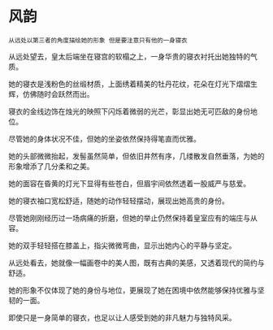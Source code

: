 # 风韵

    从远处以第三者的角度描绘她的形象 但是要注意只有他的一身寝衣 

从远处望去，皇太后端坐在寝宫的软榻之上，一身华贵的寝衣衬托出她独特的气质。

她的寝衣是浅粉色的丝缎材质，上面绣着精美的牡丹花纹，花朵在灯光下熠熠生辉，仿佛随时会跃然而出。

寝衣的金线边饰在烛光的映照下闪烁着微弱的光芒，彰显出她无可匹敌的身份地位。



尽管她的身体状况不佳，但她的坐姿依然保持得笔直而优雅。

她的头部微微抬起，发髻虽然简单，但依旧井然有序，几缕散发自然垂落，为她的形象增添了几分柔和之美。

她的面容在昏黄的灯光下显得有些苍白，但眉宇间依然透着一股威严与慈爱。



她的寝衣袖口宽松舒适，随她的动作轻轻摆动，展现出她高贵的身份。

尽管她刚刚经历过一场病痛的折磨，但她的举止仍然保持着皇室应有的端庄与从容。

她的双手轻轻搭在膝盖上，指尖微微弯曲，显示出她内心的平静与坚定。



从远处看去，她就像一幅画卷中的美人图，既有古典的美感，又透着现代的简约与舒适。

她的形象不仅体现了她的身份与地位，更展现了她在困境中依然能够保持优雅与坚韧的一面。

即使只是一身简单的寝衣，也足以让人感受到她的非凡魅力与独特风采。

